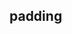 ## padding


<!-- CSSJSON.padding.description -->

<!-- CSSJSON.padding.syntax -->

<!-- CSSJSON.padding.values -->

<!-- CSSJSON.padding.defaultValue -->

<!-- CSSJSON.padding.unixTags -->

<!-- CSSJSON.padding.compatibility -->

<!-- CSSJSON.padding.example -->

<!-- CSSJSON.padding.reference -->
